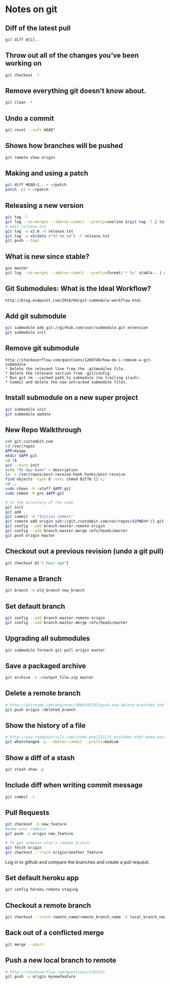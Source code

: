 # Notes on git

## Diff of the latest pull

```bash
git diff @{1}..
```

## Throw out all of the changes you’ve been working on

```bash
git checkout -f
```

## Remove everything git doesn't know about.

```bash
git clean -f
```

## Undo a commit

```bash
git reset --soft HEAD^
```

## Shows how branches will be pushed

```bash
git remote show origin
```

## Making and using a patch

```bash
git diff HEAD~1.. > ~/patch
patch -p1 < ~/patch
```

## Releasing a new version

```bash
git tag -l
git log --no-merges --abbrev-commit --pretty=oneline $(git tag -l | tail -n 1).. > release.txt
# edit release.txt
git tag -a v2.0 -F release.txt
git tag -a v$(date +"%Y.%m.%d") -F release.txt
git push --tags
```

## What is new since stable?

```bash
gco master
git log --no-merges --abbrev-commit --pretty=format:"* %s" stable.. | awk '{gsub(/refs/,"see");print}'
```

## Git Submodules: What is the Ideal Workflow?

```bash
http://blog.endpoint.com/2010/04/git-submodule-workflow.html
```

## Add git submodule

```bash
git submodule add git://github.com/user/submodule.git extension
git submodule init
```

## Remove git submodule

```
http://stackoverflow.com/questions/1260748/how-do-i-remove-a-git-submodule
* Delete the relevant line from the .gitmodules file.
* Delete the relevant section from .git/config.
* Run git rm --cached path_to_submodule (no trailing slash).
* Commit and delete the now untracked submodule files.
```
    
## Install submodule on a new super project

```bash
git submodule init
git submodule update
```

## New Repo Walkthrough

```bash
ssh git.custombit.com
cd /var/repos
APP=myapp
mkdir $APP.git
cd !$
git --bare init
echo "My App Name" > description
ln -s /var/repos/post-receive-hook hooks/post-receive
find objects -type d -exec chmod 02770 {} \;
cd ..
sudo chown -R :staff $APP.git
sudo chmod -R g+s $APP.git

# In the directory of the code
git init
git add .
git commit -m "Initial commit"
git remote add origin ssh://git.custombit.com/var/repos/${PWD##*/}.git
git config --add branch.master.remote origin
git config --add branch.master.merge refs/heads/master
git push origin master
```

## Checkout out a previous revision (undo a git pull)

```bash
git checkout @{"1 hour ago"}
```

## Rename a Branch

```bash
git branch -m old_branch new_branch
```

## Set default branch

```bash
git config --add branch.master.remote origin
git config --add branch.master.merge refs/heads/master
```

## Upgrading all submodules

```bash
git submodule foreach git pull origin master
```

## Save a packaged archive

```bash
git archive -o ~/output_file.zip master
```

## Delete a remote branch

```bash
# http://gitready.com/beginner/2009/02/02/push-and-delete-branches.html
git push origin :deleted_branch
```

## Show the history of a file

```bash
# http://www.readysetrails.com/index.php/2111/5-mistakes-that-make-you-look-like-a-rails-n00b/
git whatchanged -p --abbrev-commit --pretty=medium
```

## Show a diff of a stash

```bash
git stash show -p
```

## Include diff when writing commit message

```bash
git commit -v
```

## Pull Requests

```bash
git checkout -b new_feature
#make your commits
git push -u origin new_feature

# To get someone else's remote branch
git fetch origin
git checkout --track origin/another_feature
```

Log in to github and compare the branches and create a pull request.

## Set default heroku app

```bash
git config heroku.remote staging
```

## Checkout a remote branch

```bash
git checkout --track remote_name/remote_branch_name -b local_branch_name
```

## Back out of a conflicted merge

```bash
git merge --abort
```

## Push a new local branch to remote

```bash
# http://stackoverflow.com/questions/2765421
git push -u origin mynewfeature
```
